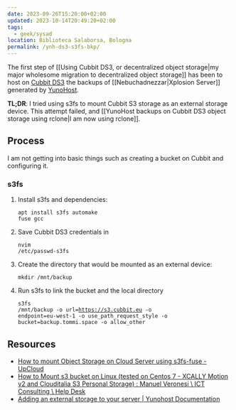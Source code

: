 ```yaml
---
date: 2023-09-26T15:20:00+02:00
updated: 2023-10-14T20:49:20+02:00
tags:
  - geek/sysad
location: Biblioteca Salaborsa, Bologna
permalink: /ynh-ds3-s3fs-bkp/
---
```

The first step of [[Using Cubbit DS3, or decentralized object storage|my major wholesome migration to decentralized object storage]] has been to host on [Cubbit DS3](https://docs.cubbit.io/getting-started/what-is-cubbit-ds3 'What is Cubbit DS3?') the backups of [[Nebuchadnezzar|Xplosion Server]] generated by [YunoHost](https://yunohost.org 'What is YunoHost?').

**TL;DR**: I tried using s3fs to mount Cubbit S3 storage as an external storage device. This attempt failed, and [[YunoHost backups on Cubbit DS3 object storage using rclone|I am now using rclone]].

## Process

I am not getting into basic things such as creating a bucket on Cubbit and configuring it.

### s3fs

1. Install s3fs and dependencies: <pre><code>apt install s3fs automake fuse gcc</pre></code>
2. Save Cubbit DS3 credentials in <pre><code>nvim /etc/passwd-s3fs</pre></code>
3. Create the directory that would be mounted as an external device: <pre><code>mkdir /mnt/backup</pre></code>
4. Run s3fs to link the bucket and the local directory<pre><code>s3fs /mnt/backup -o url=https://s3.cubbit.eu -o endpoint=eu-west-1 -o use_path_request_style -o bucket=backup.tommi.space -o allow_other</pre></code>

## Resources

- [How to mount Object Storage on Cloud Server using s3fs-fuse - UpCloud](https://upcloud.com/resources/tutorials/mount-object-storage-cloud-server-s3fs-fuse)
- [How to Mount s3 bucket on Linux (tested on Centos 7 - XCALLY Motion v2 and Clouditalia S3 Personal Storage) : Manuel Veronesi \\ ICT Consulting \\ Help Desk](https://manuelveronesi.freshdesk.com/support/solutions/articles/19000090670-how-to-mount-s3-bucket-on-linux-tested-on-centos-7-xcally-motion-v2-and-clouditalia-s3-personal-st)
- [Adding an external storage to your server | Yunohost Documentation](https://yunohost.org/en/external_storage#4-mount-the-disk)
